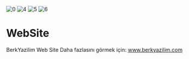 ![0](https://user-images.githubusercontent.com/56641974/125087313-103cad80-e0d5-11eb-8d23-8461370466e1.png)
![4](https://user-images.githubusercontent.com/56641974/125087493-32cec680-e0d5-11eb-9e4d-57255008eaf9.PNG)
![5](https://user-images.githubusercontent.com/56641974/125087433-26e30480-e0d5-11eb-9cff-df1d4536fb16.jpg)
![6](https://user-images.githubusercontent.com/56641974/125087454-2a768b80-e0d5-11eb-8fe0-b9c8354fc582.png)
# WebSite
BerkYazilim Web Site
Daha fazlasını görmek için:
www.berkyazilim.com
